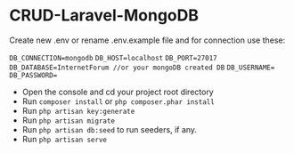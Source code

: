 # CRUD-Laravel-MongoDB

Create new .env or rename .env.example file and for connection use these:

`DB_CONNECTION=mongodb`
`DB_HOST=localhost`
`DB_PORT=27017`
`DB_DATABASE=InternetForum //or your mongoDB created DB`
`DB_USERNAME=`
`DB_PASSWORD=`


- Open the console and cd your project root directory
- Run `composer install` or ```php composer.phar install```
- Run `php artisan key:generate` 
- Run `php artisan migrate`
- Run `php artisan db:seed` to run seeders, if any.
- Run `php artisan serve`



